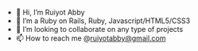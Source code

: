 - 👋 Hi, I’m Ruiyot Abby
- 👀 I’m a Ruby on Rails, Ruby, Javascript/HTML5/CSS3
- 💞️ I’m looking to collaborate on any type of projects
- 📫 How to reach me @ruiyotabby@gmail.com

<!---
ruiyotabby/ruiyotabby is a ✨ special ✨ repository because its `README.md` (this file) appears on your GitHub profile.
You can click the Preview link to take a look at your changes.
--->
